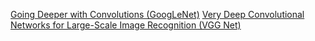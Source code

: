 [Going Deeper with Convolutions (GoogLeNet)](https://arxiv.org/abs/1409.4842)
[Very Deep Convolutional Networks for Large-Scale Image Recognition (VGG Net)](http://arxiv.org/abs/1409.1556)
